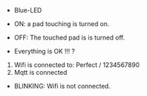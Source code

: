* Blue-LED
 - ON: a pad touching is turned on.
 - OFF: The touched pad is is turned off.

 - Everything is OK !!!  ?
  1. Wifi is connected to:  Perfect / 1234567890
  2. Mqtt is connected

 - BLINKING: 
  Wifi is not connected.